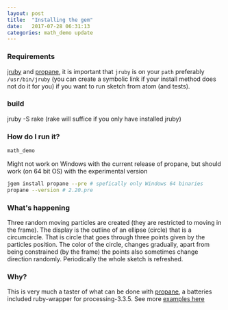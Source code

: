 ```yaml
---
layout: post
title:  "Installing the gem"
date:   2017-07-28 06:31:13
categories: math_demo update
---
```


### Requirements

[jruby][jruby] and [propane][propane], it is important that `jruby` is on your `path` preferably `/usr/bin/jruby` (you can create a symbolic link if your install method does not do it for you) if you want to run sketch from atom (and tests).

### build

jruby -S rake (rake will suffice if you only have installed jruby)

### How do I run it?

```bash
math_demo
```
Might not work on Windows with the current release of propane, but should work (on 64 bit OS) with the experimental version

```bash
jgem install propane --pre # spefically only Windows 64 binaries
propane --version # 2.20.pre
```

### What's happening

Three random moving particles are created (they are restricted to moving in the frame). The display is the outline of an ellipse (circle) that is a circumcircle. That is circle that goes through three points given by the particles position. The color of the circle, changes gradually, apart from being constrained (by the frame) the points also sometimes change direction randomly. Periodically the whole sketch is refreshed.

### Why?

This is very much a taster of what can be done with [propane][propane], a batteries included ruby-wrapper for processing-3.3.5. See more [examples here][examples]

[examples]:https://github.com/ruby-processing/propane-examples
[propane]:https://ruby-processing.github.io/propane/2016/10/30/welcome-to-propane.html
[jruby]:http://jruby.org/
